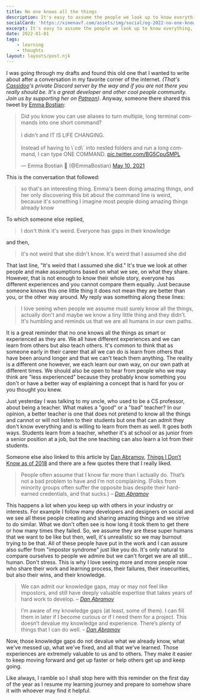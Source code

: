 ```yaml
---
title: No one knows all the things
description: It's easy to assume the people we look up to know everything, we forget we all have our own experiences and knowledge gaps.
socialCard: 'https://ximenavf.com/assets/img/social/og-2022-no-one-knows-all-the-things.jpg'
excerpt: It's easy to assume the people we look up to know everything, we forget we all have our own experiences and knowledge gaps.
date: 2022-01-01
tags:
    - learning
    - thoughts
layout: layouts/post.njk
---
```


I was going through my drafts and found this old one that I wanted to write about after a conversation in my favorite corner of the internet. *(That's [Cassidoo](https://twitter.com/cassidoo)'s private Discord server by the way and if you are not there you really should be. It's a great developer and other cool people community. Join us by supporting her on [Patreon](https://patreon.com/cassidoo))*. Anyway, someone there shared this tweet by [Emma Bostian](https://twitter.com/emmabostian):

<blockquote class="twitter-tweet"><p lang="en" dir="ltr">Did you know you can use aliases to turn multiple, long terminal commands into one short command?<br><br>I didn&#39;t and IT IS LIFE CHANGING.<br><br>Instead of having to \`cd\` into nested folders and run a long command, I can type ONE COMMAND. <a href="https://t.co/BG5CpuSMPL">pic.twitter.com/BG5CpuSMPL</a></p>&mdash; Emma Bostian 🐞 (@EmmaBostian) <a href="https://twitter.com/EmmaBostian/status/1391725278624428034?ref\_src=twsrc%5Etfw">May 10, 2021</a></blockquote> <script async src="https://platform.twitter.com/widgets.js" charset="utf-8"></script>

This is the conversation that followed:

> so that's an interesting thing. Emma's been doing amazing things, and her only discovering this bit about the command line is weird, because it's something I imagine most people doing amazing things already know

To which someone else replied,

> I don't think it's weird. Everyone has gaps in their knowledge

and then,

> it's not weird that she didn't know. It's weird that I assumed she did

That last line, "It's weird that I assumed she did." It's true we look at other people and make assumptions based on what we see, on what they share. However, that is not enough to know their whole story, everyone has different experiences and you cannot compare them equally. Just because someone knows this one little thing it does not mean they are better than you, or the other way around. My reply was something along these lines:

> I love seeing when people we assume must surely know all the things, actually don't and maybe we know a tiny little thing and they didn't. It's humbling and reminds us that we are all humans in our own paths.

It is a great reminder that no one knows all the things as smart or experienced as they are. We all have different experiences and we can learn from others but also teach others. It's common to think that as someone early in their career that all we can do is learn from others that have been around longer and that we can't teach them anything. The reality is a different one however, we each learn our own way, on our own path at different times. We should also be open to hear from people who we may think are "less experienced" because they probably know something you don't or have a better way of explaining a concept that is hard for you or you thought you knew.  

Just yesterday I was talking to my uncle, who used to be a CS professor, about being a teacher. What makes a "good" or a "bad" teacher? In our opinion, a better teacher is one that does not pretend to know all the things and cannot or will not listen to their students but one that can admit they don't know everything and is willing to learn from them as well. It goes both ways. Students learn from a teacher, whether it's at school or as junior from a senior position at a job, but the one teaching can also learn a lot from their students.

Someone else also linked to this article by [Dan Abramov](https://overreacted.io/), [Things I Don’t Know as of 2018](https://overreacted.io/things-i-dont-know-as-of-2018/) and there are a few quotes there that I really liked. 

> People often assume that I know far more than I actually do. That’s not a bad problem to have and I’m not complaining. (Folks from minority groups often suffer the opposite bias despite their hard-earned credentials, and that sucks.)
> *– [Dan Abramov](https://overreacted.io/)*

This happens a lot when you keep up with others in your industry or interests. For example I follow many developers and designers on social and we see all these people creating and sharing amazing things and we strive to do similar. What we don't often see is how long it took them to get there or how many times they failed. So, we assume they are these super humans that we want to be like but then, well, it's unrealistic so we may burnout trying to be that. All of these people have put in the work and I can assure also suffer from "impostor syndrome" just like you do. It's only natural to compare ourselves to people we admire but we can't forget we are all still… human. Don't stress. This is why I love seeing more and more people now who share their work and learning process, their failures, their insecurities, but also their wins, and their knowledge. 

> We can admit our knowledge gaps, may or may not feel like impostors, and still have deeply valuable expertise that takes years of hard work to develop.
> *– [Dan Abramov](https://overreacted.io/)*

> I’m aware of my knowledge gaps (at least, some of them). I can fill them in later if I become curious or if I need them for a project. This doesn’t devalue my knowledge and experience. There’s plenty of things that I can do well.
> *– [Dan Abramov](https://overreacted.io/)*

Now, those knowledge gaps do not devalue what we already know, what we've messed up, what we've fixed, and all that we've learned. Those experiences are extremely valuable to us and to others. They make it easier to keep moving forward and get up faster or help others get up and keep going. 

Like always, I ramble so I shall stop here with this reminder on the first day of the year as I resume my learning journey and prepare to somehow share it with whoever may find it helpful. 